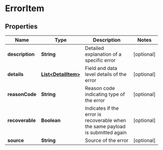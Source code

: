 

# ErrorItem

## Properties

Name | Type | Description | Notes
------------ | ------------- | ------------- | -------------
**description** | **String** | Detailed explanation of a specific error |  [optional]
**details** | [**List&lt;DetailItem&gt;**](DetailItem.md) | Field and data level details of the error |  [optional]
**reasonCode** | **String** | Reason code indicating type of the error |  [optional]
**recoverable** | **Boolean** | Indicates if the error is recoverable when the same payload is submitted again |  [optional]
**source** | **String** | Source of the error |  [optional]



